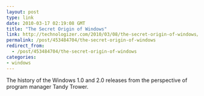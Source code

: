 ```yaml
---
layout: post
type: link
date: 2010-03-17 02:19:08 GMT
title: "The Secret Origin of Windows"
link: http://technologizer.com/2010/03/08/the-secret-origin-of-windows/
permalink: /post/453484704/the-secret-origin-of-windows
redirect_from: 
  - /post/453484704/the-secret-origin-of-windows
categories:
- windows
---
```

The history of the Windows 1.0 and 2.0 releases from the perspective of program manager Tandy Trower.